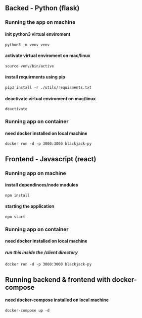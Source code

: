 ## Backed - Python (flask)

### Running the app on machine 

#### init python3 virtual enviroment

`python3 -m venv venv`

#### activate virtual enviroment on mac/linux

`source venv/bin/active`

#### install requirments using pip

`pip3 install -r ./utils/requirments.txt`

#### deactivate virtual enviroment on mac/linux

`deactivate`


### Running app on container

#### need docker installed on local machine

`docker run -d -p 3000:3000 blackjack-py`



## Frontend - Javascript (react)

### Running app on machine 

#### install dependinces/node modules 

`npm install`

#### starting the application

`npm start`

### Running app on container

#### need docker installed on local machine
##### run this inside the /client directory
`docker run -d -p 3000:3000 blackjack-py`



## Running backend & frontend with docker-compose

#### need docker-compose installed on local machine
`docker-compose up -d`
